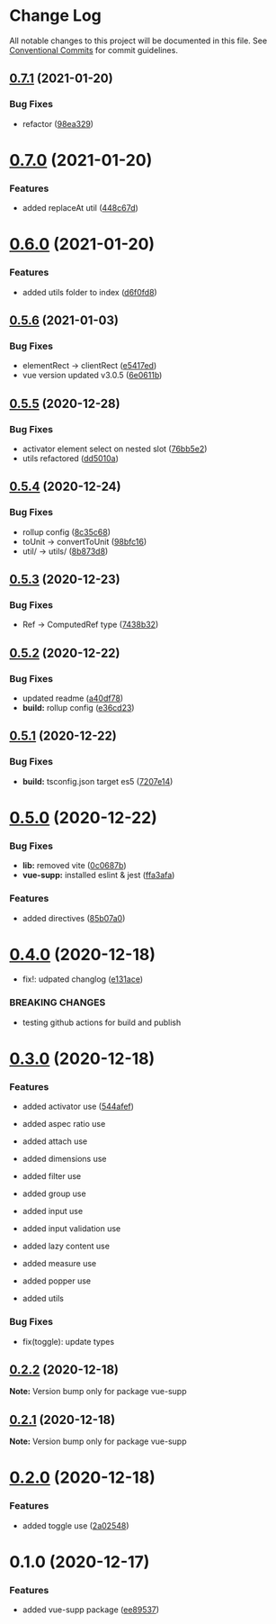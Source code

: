 # Change Log

All notable changes to this project will be documented in this file.
See [Conventional Commits](https://conventionalcommits.org) for commit guidelines.

## [0.7.1](https://github.com/5cube/vue-supp/compare/v0.7.0...v0.7.1) (2021-01-20)


### Bug Fixes

* refactor ([98ea329](https://github.com/5cube/vue-supp/commit/98ea329e934705765b298e07bd36962491b4fd94))





# [0.7.0](https://github.com/5cube/vue-supp/compare/v0.6.0...v0.7.0) (2021-01-20)


### Features

* added replaceAt util ([448c67d](https://github.com/5cube/vue-supp/commit/448c67d7acccdada76c0c6881ed74052693b3723))





# [0.6.0](https://github.com/5cube/vue-supp/compare/v0.5.6...v0.6.0) (2021-01-20)


### Features

* added utils folder to index ([d6f0fd8](https://github.com/5cube/vue-supp/commit/d6f0fd8dfef46e41d514db2bbeacd328baf9de7a))





## [0.5.6](https://github.com/5cube/vue-supp/compare/v0.5.5...v0.5.6) (2021-01-03)


### Bug Fixes

* elementRect -> clientRect ([e5417ed](https://github.com/5cube/vue-supp/commit/e5417edeaa120266f86be55b2e81f1221d1b3311))
* vue version updated v3.0.5 ([6e0611b](https://github.com/5cube/vue-supp/commit/6e0611b25b93f6e1f5ea87cccf3f0d97b0eefd79))





## [0.5.5](https://github.com/5cube/vue-supp/compare/v0.5.4...v0.5.5) (2020-12-28)


### Bug Fixes

* activator element select on nested slot ([76bb5e2](https://github.com/5cube/vue-supp/commit/76bb5e2f0ec2340f5b2ea5e34964df718f55b01c))
* utils refactored ([dd5010a](https://github.com/5cube/vue-supp/commit/dd5010adff1a63114ccff7813364b87dfa7b944b))





## [0.5.4](https://github.com/5cube/vue-supp/compare/v0.5.3...v0.5.4) (2020-12-24)


### Bug Fixes

* rollup config ([8c35c68](https://github.com/5cube/vue-supp/commit/8c35c68ade84cada33c0c1d8fc38ab26bf63b25c))
* toUnit -> convertToUnit ([98bfc16](https://github.com/5cube/vue-supp/commit/98bfc16082b91391bc75815eebfb7e361ac890cc))
* util/ -> utils/ ([8b873d8](https://github.com/5cube/vue-supp/commit/8b873d8e2d1cc6cbcff240bca9308a013e6ed9b5))





## [0.5.3](https://github.com/5cube/vue-supp/compare/v0.5.2...v0.5.3) (2020-12-23)


### Bug Fixes

* Ref -> ComputedRef type ([7438b32](https://github.com/5cube/vue-supp/commit/7438b32fc5c5fd86f278afc162aa3c8aafe6ec09))





## [0.5.2](https://github.com/5cube/vue-supp/compare/v0.5.1...v0.5.2) (2020-12-22)


### Bug Fixes

* updated readme ([a40df78](https://github.com/5cube/vue-supp/commit/a40df78ece5b58fe6339e3e0191b0b0b08d2ebe9))
* **build:** rollup config ([e36cd23](https://github.com/5cube/vue-supp/commit/e36cd23d62c925a235d306b8b9f68873c0abaf31))





## [0.5.1](https://github.com/5cube/vue-supp/compare/v0.5.0...v0.5.1) (2020-12-22)


### Bug Fixes

* **build:** tsconfig.json target es5 ([7207e14](https://github.com/5cube/vue-supp/commit/7207e147e3311e6665532f5a910c9db39edfc6ca))





# [0.5.0](https://github.com/5cube/vue-supp/compare/v0.4.0...v0.5.0) (2020-12-22)


### Bug Fixes

* **lib:** removed vite ([0c0687b](https://github.com/5cube/vue-supp/commit/0c0687bbe61ac56b121f70a539d6d72ce6abdc65))
* **vue-supp:** installed eslint & jest ([ffa3afa](https://github.com/5cube/vue-supp/commit/ffa3afae24db42ba85e654882e0c6dfd901672be))


### Features

* added directives ([85b07a0](https://github.com/5cube/vue-supp/commit/85b07a0f50da22c58c338b004c87f5eb2a9940af))





# [0.4.0](https://github.com/5cube/vue-supp/compare/v0.3.0...v0.4.0) (2020-12-18)


* fix!: udpated changlog ([e131ace](https://github.com/5cube/vue-supp/commit/e131ace5c20d04dbd3d56114d972acba793e0511))


### BREAKING CHANGES

* testing github actions for build and publish





# [0.3.0](https://github.com/5cube/vue-supp/compare/v0.2.2...v0.3.0) (2020-12-18)


### Features

* added activator use ([544afef](https://github.com/5cube/vue-supp/commit/544afef93a78f823bee7184a62ae1883bdd6fc61))

* added aspec ratio use

* added attach use

* added dimensions use

* added filter use

* added group use

* added input use

* added input validation use

* added lazy content use

* added measure use

* added popper use

* added utils

### Bug Fixes

* fix(toggle): update types




## [0.2.2](https://github.com/5cube/vue-supp/compare/v0.2.1...v0.2.2) (2020-12-18)

**Note:** Version bump only for package vue-supp





## [0.2.1](https://github.com/5cube/vue-supp/compare/v0.2.0...v0.2.1) (2020-12-18)

**Note:** Version bump only for package vue-supp





# [0.2.0](https://github.com/5cube/vue-supp/compare/v0.1.0...v0.2.0) (2020-12-18)


### Features

* added toggle use ([2a02548](https://github.com/5cube/vue-supp/commit/2a02548a8454506dc7d5bf8c02793eccb8f65604))





# 0.1.0 (2020-12-17)


### Features

* added vue-supp package ([ee89537](https://github.com/5cube/vue-supp/commit/ee895372fa599877a28c9746cf0ba5d2e42ba7b4))
